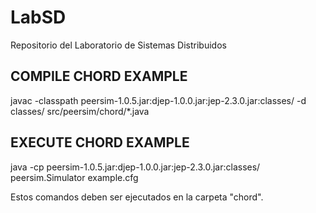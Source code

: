 # LabSD
Repositorio del Laboratorio de Sistemas Distribuidos



## COMPILE CHORD EXAMPLE
javac -classpath peersim-1.0.5.jar:djep-1.0.0.jar:jep-2.3.0.jar:classes/ -d classes/ src/peersim/chord/*.java

## EXECUTE CHORD EXAMPLE
java -cp peersim-1.0.5.jar:djep-1.0.0.jar:jep-2.3.0.jar:classes/ peersim.Simulator example.cfg

Estos comandos deben ser ejecutados en la carpeta "chord".
